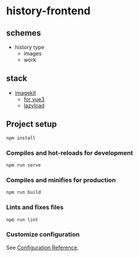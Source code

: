 # history-frontend

## schemes
- history type
  - images
  - work

## stack

- [imagekit](https://docs.imagekit.io/getting-started/quickstart-guides/vuejs)
  - [for vue3](https://github.com/guastallaigor/vue-image-kit) 
  - [lazyload](https://helloinyong.tistory.com/297)


## Project setup
```
npm install
```

### Compiles and hot-reloads for development
```
npm run serve
```

### Compiles and minifies for production
```
npm run build
```

### Lints and fixes files
```
npm run lint
```

### Customize configuration
See [Configuration Reference](https://cli.vuejs.org/config/).
